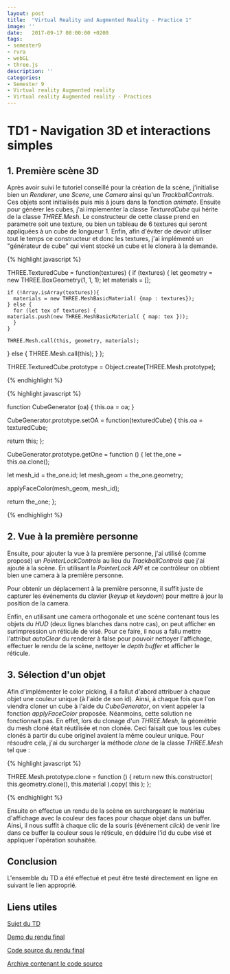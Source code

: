 ```yaml
---
layout: post
title:  "Virtual Reality and Augmented Reality - Practice 1"
image: ''
date:   2017-09-17 08:00:00 +0200
tags: 
- semester9 
- rvra
- webGL
- three.js
description: ''
categories:
- Semester 9
- Virtual reality Augmented reality
- Virtual reality Augmented reality - Practices
---
```

# TD1 - Navigation 3D et interactions simples

## 1. Première scène 3D

Après avoir suivi le tutoriel conseillé pour la création de la scène, j'initialise bien un *Renderer*, une *Scene*, une *Camera* ainsi qu'un *TrackballControls*. Ces objets sont initialisés puis mis à jours dans la fonction *animate*. Ensuite pour générer les cubes, j'ai implementer la classe *TexturedCube* qui hérite de la classe *THREE.Mesh*. Le constructeur de cette classe prend en parametre soit une texture, ou bien un tableau de 6 textures qui seront appliquées à un cube de longueur 1. Enfin, afin d'éviter de devoir utiliser tout le temps ce constructeur et donc les textures, j'ai implémenté un "générateur de cube" qui vient stocké un cube et le clonera à la demande.


{% highlight javascript %}

THREE.TexturedCube = function(textures) {
  if (textures) {
    let geometry = new THREE.BoxGeometry(1, 1, 1);
    let materials = [];
    
    if (!Array.isArray(textures)){
      materials = new THREE.MeshBasicMaterial( {map : textures});
    } else {
      for (let tex of textures) {
	materials.push(new THREE.MeshBasicMaterial( { map: tex }));
      }
    }

    THREE.Mesh.call(this, geometry, materials);
  } else {
    THREE.Mesh.call(this);
  }
};

THREE.TexturedCube.prototype = Object.create(THREE.Mesh.prototype);

{% endhighlight %}

{% highlight javascript %}

function CubeGenerator (oa) {
  this.oa = oa;
}

CubeGenerator.prototype.setOA = function(texturedCube) {
  this.oa = texturedCube;

  return this;
};

CubeGenerator.prototype.getOne = function () {
  let the_one = this.oa.clone();

  let mesh_id = the_one.id;
  let mesh_geom = the_one.geometry;
  
  applyFaceColor(mesh_geom, mesh_id);

  return the_one;
};


{% endhighlight %}

## 2. Vue à la première personne

Ensuite, pour ajouter la vue à la première personne, j'ai utilisé (comme proposé) un *PointerLockControls* au lieu du *TrackballControls* que j'ai ajouté à la scène. En utilisant la *PointerLock API* et ce contrôleur on obtient bien une camera à la première personne.

Pour obtenir un déplacement à la première personne, il suffit juste de capturer les événements du clavier (*keyup* et *keydown*) pour mettre à jour la position de la camera.

Enfin, en utilisant une camera orthogonale et une scène contenant tous les objets du *HUD* (deux lignes blanches dans notre cas), on peut afficher en surimpression un réticule de visé. Pour ce faire, il nous a fallu mettre l'attribut *autoClear* du renderer à false pour pouvoir nettoyer l'affichage, effectuer le rendu de la scène, nettoyer le *depth buffer* et afficher le réticule.

## 3. Sélection d'un objet

Afin d'implémenter le color picking, il a fallut d'abord attribuer à chaque objet une couleur unique (à l'aide de son id). Ainsi, à chaque fois que l'on viendra cloner un cube à l'aide du *CubeGenerator*, on vient appeler la fonction *applyFaceColor* proposée. Néanmoins, cette solution ne fonctionnait pas. En effet, lors du clonage d'un *THREE.Mesh*, la géométrie du mesh cloné était réutilisée et non clonée. Ceci faisait que tous les cubes clonés à partir du cube originel avaient la même couleur unique. Pour résoudre cela, j'ai du surcharger la méthode *clone* de la classe *THREE.Mesh* tel que :

{% highlight javascript %}

THREE.Mesh.prototype.clone = function () {
  return new this.constructor( this.geometry.clone(), this.material ).copy( this );
};

{% endhighlight %}

Ensuite on effectue un rendu de la scène en surchargeant le matériau d'affichage avec la couleur des faces pour chaque objet dans un buffer. Ainsi, il nous suffit à chaque clic de la souris (événement *click*) de venir lire dans ce buffer la couleur sous le réticule, en déduire l'id du cube visé et appliquer l'opération souhaitée.

## Conclusion

L'ensemble du TD a été effectué et peut être testé directement en ligne en suivant le lien approprié.

## Liens utiles

[Sujet du TD](http://www.labri.fr/perso/pbenard/teaching/rvra/td1.html)

[Demo du rendu final](/demo/rvra-td1/)

[Code source du rendu final](https://github.com/adelpeyroux/adelpeyroux.github.io/tree/master/demo/rvra-td1)

[Archive contenant le code source](/assets/archives/rvra/rva_td1_delpeyroux.zip)


